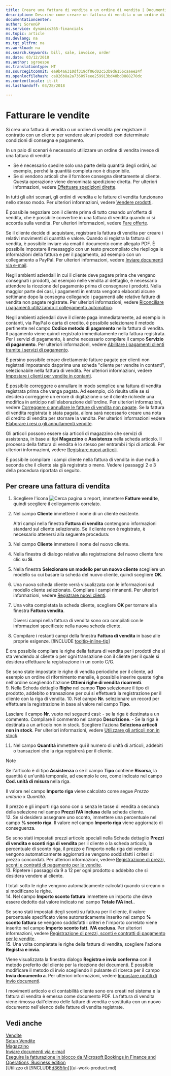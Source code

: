 ```yaml
---
title: Creare una fattura di vendita o un ordine di vendita | Documenti Microsoft
description: Descrive come creare un fattura di vendita o un ordine di vendita per registrare l'accordo con un cliente per vendere prodotti secondo termini specifici.
documentationcenter: 
author: SorenGP
ms.service: dynamics365-financials
ms.topic: article
ms.devlang: na
ms.tgt_pltfrm: na
ms.workload: na
ms.search.keywords: bill, sale, invoice, order
ms.date: 03/12/2018
ms.author: sgroespe
ms.translationtype: HT
ms.sourcegitcommit: ea9b4a6310df319df06d02c53b9d6156caaee24f
ms.openlocfilehash: ca826b8a2a736097eee259913bd40bd8888270dc
ms.contentlocale: it-it
ms.lasthandoff: 03/28/2018

---
```

# <a name="invoice-sales"></a>Fatturare le vendite
Si crea una fattura di vendita o un ordine di vendita per registrare il contratto con un cliente per vendere alcuni prodotti con determinate condizioni di consegna e pagamento.  

In un paio di scenari è necessario utilizzare un ordine di vendita invece di una fattura di vendita:  

* Se è necessario spedire solo una parte della quantità degli ordini, ad esempio, perché la quantità completa non è disponibile.  
* Se si vendono articoli che il fornitore consegna direttamente al cliente. Questa operazione viene denominata spedizione diretta. Per ulteriori informazioni, vedere [Effettuare spedizioni dirette](sales-how-drop-shipment.md).  

In tutti gli altri scenari, gli ordini di vendita e le fatture di vendita funzionano nello stesso modo. Per ulteriori informazioni, vedere [Vendere prodotti](sales-how-sell-products.md).

È possibile negoziare con il cliente prima di tutto creando un'offerta di vendita, che è possibile convertire in una fattura di vendita quando ci si accorda sulla vendita. Per ulteriori informazioni, vedere  [Fare offerte](sales-how-make-offers.md).

Se il cliente decide di acquistare, registrare la fattura di vendita per creare i relativi movimenti di quantità e valore. Quando si registra la fattura di vendita, è possibile inviare via email il documento come allegato PDF. È possibile impostare il messaggio con un testo precompilato che riepiloga le informazioni della fattura e per il pagamento, ad esempio con un collegamento a PayPal. Per ulteriori informazioni, vedere [Inviare documenti via e-mail](ui-how-send-documents-email.md).

Negli ambienti aziendali in cui il cliente deve pagare prima che vengano consegnati i prodotti, ad esempio nelle vendita al dettaglio, è necessario attendere la ricezione del pagamento prima di consegnare i prodotti. Nella maggior parte dei casi, i pagamenti in entrata vengono elaborati alcune settimane dopo la consegna collegando i pagamenti alle relative fatture di vendita non pagate registrate. Per ulteriori informazioni, vedere [Riconciliare i pagamenti utilizzando il collegamento automatico](receivables-how-reconcile-payments-auto-application.md).

Negli ambienti aziendali dove il cliente paga immediatamente, ad esempio in contanti, via PayPal o carta di credito, è possibile selezionare il metodo pertinente nel campo **Codice metodo di pagamento** nella fattura di vendita. Il pagamento viene quindi registrato immediatamente nella fattura registrata. Per i servizi di pagamento, è anche necessario compilare il campo **Servizio di pagamento**. Per ulteriori informazioni, vedere [Abilitare i pagamenti clienti tramite i servizi di pagamento](sales-how-enable-payment-service-extensions.md).

È persino possibile creare direttamente fatture pagate per clienti non registrati impostando dapprima una scheda "cliente per vendite in contanti", selezionabile nella fattura di vendita. Per ulteriori informazioni, vedere [Impostare i clienti per vendite in contanti](finance-how-to-set-up-cash-customers.md).  

È possibile correggere o annullare in modo semplice una fattura di vendita registrata prima che venga pagata. Ad esempio, ciò risulta utile se si desidera correggere un errore di digitazione o se il cliente richiede una modifica in anticipo nell'elaborazione dell'ordine. Per ulteriori informazioni, vedere [Correggere o annullare le fatture di vendita non pagate](sales-how-correct-cancel-sales-invoice.md). Se la fattura di vendita registrata è stata pagata, allora sarà necessario creare una nota di credito di vendita per stornare la vendita. Per ulteriori informazioni vedere [Elaborare i resi o gli annullamenti vendite](sales-how-process-sales-returns-cancellations.md).

Gli articoli possono essere sia articoli di magazzino che servizi di assistenza, in base ai tipi **Magazzino** e **Assistenza** nella scheda articolo. Il processo della fattura di vendita è lo stesso per entrambi i tipi di articoli. Per ulteriori informazioni, vedere [Registrare nuovi articoli](inventory-how-register-new-items.md).

È possibile compilare i campi cliente nella fattura di vendita in due modi a seconda che il cliente sia già registrato o meno. Vedere i passaggi 2 e 3 della procedura riportata di seguito.

## <a name="to-create-a-sales-invoice"></a>Per creare una fattura di vendita
1. Scegliere l'icona ![Cerca pagina o report](media/ui-search/search_small.png "Cerca pagina o report"), immettere **Fatture vendite**, quindi scegliere il collegamento correlato.  
2. Nel campo **Cliente** immettere il nome di un cliente esistente.

   Altri campi nella finestra **Fattura di vendita** contengono informazioni standard sul cliente selezionato. Se il cliente non è registrato, è necessario attenersi alla seguente procedura:
3. Nel campo **Cliente** immettere il nome del nuovo cliente.
4. Nella finestra di dialogo relativa alla registrazione del nuovo cliente fare clic su **Sì**.
5. Nella finestra **Selezionare un modello per un nuovo cliente** scegliere un modello su cui basare la scheda del nuovo cliente, quindi scegliere **OK**.
6. Una nuova scheda cliente verrà visualizzata con le informazioni sul modello cliente selezionato. Compilare i campi rimanenti. Per ulteriori informazioni, vedere [Registrare nuovi clienti](sales-how-register-new-customers.md).  
7. Una volta completata la scheda cliente, scegliere **OK** per tornare alla finestra **Fattura vendita**.

   Diversi campi nella fattura di vendita sono ora compilati con le informazioni specificate nella nuova scheda cliente.  
8. Compilare i restanti campi della finestra **Fattura di vendita** in base alle proprie esigenze. [!INCLUDE [tooltip-inline-tip](includes/tooltip-inline-tip_md.md)]  

È ora possibile compilare le righe della fattura di vendita per i prodotti che si sta vendendo al cliente o per ogni transazione con il cliente per il quale si desidera effettuare la registrazione in un conto C/G.   

Se sono state impostate le righe di vendita periodiche per il cliente, ad esempio un ordine di rifornimento mensile, è possibile inserire queste righe nell'ordine scegliendo l'azione **Ottieni righe di vendita ricorrenti**.  
9. Nella Scheda dettaglio **Righe** nel campo **Tipo** selezionare il tipo di prodotto, addebito o transazione per cui si effettuerà la registrazione per il cliente con la riga di vendita.
10. Nel campo **Nr.** selezionare un record per effettuare la registrazione in base al valore nel campo **Tipo**.

   Lasciare il campo **Nr.** vuoto nei seguenti casi: - se la riga è destinata a un commento. Compilare il commento nel campo **Descrizione**.
       - Se la riga è destinata a un articolo non in stock. Scegliere l'aziona **Seleziona articoli non in stock**. Per ulteriori informazioni, vedere [Utilizzare gli articoli non in stock](inventory-how-work-nonstock-items.md).

11. Nel campo **Quantità** immettere qui il numero di unità di articoli, addebiti o transazioni che la riga registrerà per il cliente.  

   > [!NOTE]  
   >   Se l'articolo è di tipo **Assistenza** o se il campo **Tipo** contiene **Risorsa**, la quantità è un'unità temporale, ad esempio le ore, come indicato nel campo **Cod. unità di misura** nella riga.  

   Il valore nel campo **Importo riga** viene calcolato come segue *Prezzo unitario* x *Quantità*.  

   Il prezzo e gli importi riga sono con o senza le tasse di vendita a seconda della selezione nel campo **Prezzi IVA inclusa** della scheda cliente.  
12. Se si desidera assegnare uno sconto, immettere una percentuale nel campo **% sconto riga**. Il valore nel campo **Importo riga** viene aggiornato di conseguenza.  

   Se sono stati impostati prezzi articolo speciali nella Scheda dettaglio **Prezzi di vendita e sconti riga di vendita** per il cliente o la scheda articolo, la percentuale di sconto riga, il prezzo e l'importo nella riga dei vendita vengono automaticamente aggiornati se vengono soddisfatti i criteri di prezzo concordati. Per ulteriori informazioni, vedere [Registrazione di prezzi, sconti e contratti di pagamento per le vendite](sales-how-record-sales-price-discount-payment-agreements.md).  
13. Ripetere i passaggi da 9 a 12 per ogni prodotto o addebito che si desidera vendere al cliente.  

   I totali sotto le righe vengono automaticamente calcolati quando si creano o si modificano le righe.  
14. Nel campo **Importo sconto fattura** immettere un importo che deve essere dedotto dal valore indicato nel campo **Totale IVA incl.**.

   Se sono stati impostati degli sconti su fattura per il cliente, il valore percentuale specificato viene automaticamente inserito nel campo **% sconto fattura** se vengono soddisfatti i criteri e l'importo correlato viene inserito nel campo **Importo sconto fatt. IVA esclusa**. Per ulteriori informazioni, vedere [Registrazione di prezzi, sconti e contratti di pagamento per le vendite](sales-how-record-sales-price-discount-payment-agreements.md).  
15. Una volta completate le righe della fattura di vendita, scegliere l'azione **Registra e invia**.  

Viene visualizzata la finestra dialogo **Registra e invia conferma** con il metodo preferito del cliente per la ricezione dei documenti. È possibile modificare il metodo di invio scegliendo il pulsante di ricerca per il campo **Invia documento a**. Per ulteriori informazioni, vedere [Impostare profili di invio documenti](sales-how-setup-document-send-profiles.md).

I movimenti articolo e di contabilità cliente sono ora creati nel sistema e la fattura di vendita è emessa come documento PDF. La fattura di vendita viene rimossa dall'elenco delle fatture di vendita e sostituita con un nuovo documento nell'elenco delle fatture di vendita registrate.

## <a name="see-also"></a>Vedi anche
[Vendite](sales-manage-sales.md)  
[Setup Vendite](sales-setup-sales.md)  
[Magazzino](inventory-manage-inventory.md)  
[Inviare documenti via e-mail](ui-how-send-documents-email.md)  
[Eseguire la fatturazione in blocco da Microsoft Bookings in Finance and Operations, Business edition ](finance-bookings.md)  
[Utilizzo di [!INCLUDE[d365fin](includes/d365fin_md.md)]](ui-work-product.md)

